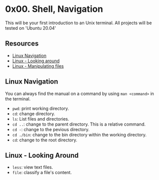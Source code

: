 # 0x00. Shell, Navigation

This will be your first introduction to an Unix terminal.
All projects will be tested on 'Ubuntu 20.04'

## Resources

* [Linux Navigation](http://linuxcommand.org/lc3_lts0020.php)
* [Linux - Looking around](http://linuxcommand.org/lc3_lts0030.php)
* [Linux - Manipulating files](http://linuxcommand.org/lc3_lts0050.php)

## Linux Navigation

You can always find the manual on a command by using `man <command>` in the terminal.

- `pwd`: print working directory.
- `cd`: change directory.
- `ls`: List files and directories.
- `cd ..`: change to the parent directory. This is a relative command.
- `cd -`: change to the pevious directory.
- `cd ./bin`: change to the bin directory within the working directory.
- `cd`: change to the root directory.

## Linux - Looking Around

- `less`: view text files.
- `file`: classify a file's content.

